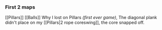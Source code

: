 ### First 2 maps
[[Pillars]]
[[Balls]]
Why I lost on Pillars *(first ever game)*, The diagonal plank didn't place on my [[Pillars|2 rope coreswing]], the core snapped off.